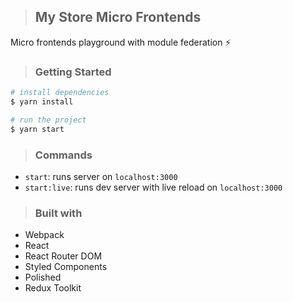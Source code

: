 > ## My Store Micro Frontends

Micro frontends playground with module federation ⚡

> ### Getting Started

```sh
# install dependencies
$ yarn install

# run the project
$ yarn start
```

> ### Commands

- `start`: runs server on `localhost:3000`
- `start:live`: runs dev server with live reload on `localhost:3000`

> ### Built with

- Webpack
- React
- React Router DOM
- Styled Components
- Polished
- Redux Toolkit

